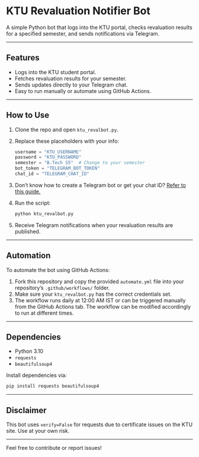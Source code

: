# KTU Revaluation Notifier Bot

A simple Python bot that logs into the KTU portal, checks revaluation results for a specified semester, and sends notifications via Telegram.

---

## Features

- Logs into the KTU student portal.
- Fetches revaluation results for your semester.
- Sends updates directly to your Telegram chat.
- Easy to run manually or automate using GitHub Actions.

---

## How to Use

1. Clone the repo and open `ktu_revalbot.py`.
2. Replace these placeholders with your info:

   ```python
   username = "KTU_USERNAME"
   password = "KTU_PASSWORD"
   semester = "B.Tech S5"  # Change to your semester
   bot_token = "TELEGRAM_BOT_TOKEN"
   chat_id = "TELEGRAM_CHAT_ID"
   ```

3. Don’t know how to create a Telegram bot or get your chat ID? [Refer to this guide.](https://github.com/favasmhd/Telegram-bot-setup-guide)

4. Run the script:

   ```bash
   python ktu_revalbot.py
   ```

5. Receive Telegram notifications when your revaluation results are published.

---

## Automation

To automate the bot using GitHub Actions:

1. Fork this repository and copy the provided `automate.yml` file into your repository’s `.github/workflows/` folder.
2. Make sure your `ktu_revalbot.py` has the correct credentials set.
3. The workflow runs daily at 12:00 AM IST or can be triggered manually from the GitHub Actions tab. The workflow can be modified accordingly to run at different times.

---

## Dependencies

* Python 3.10
* `requests`
* `beautifulsoup4`

Install dependencies via:

```bash
pip install requests beautifulsoup4
```

---

## Disclaimer

This bot uses `verify=False` for requests due to certificate issues on the KTU site. Use at your own risk.

---

Feel free to contribute or report issues!
